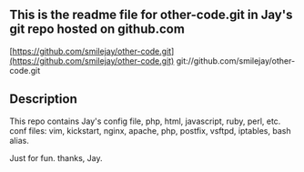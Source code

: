 ## This is the readme file for other-code.git in Jay's git repo hosted on github.com
[https://github.com/smilejay/other-code.git](https://github.com/smilejay/other-code.git)
git://github.com/smilejay/other-code.git

## Description
This repo contains Jay's config file, php, html, javascript, ruby, perl, etc.
conf files: vim, kickstart, nginx, apache, php, postfix, vsftpd, iptables, bash alias.


Just for fun.
    thanks,
        Jay.
